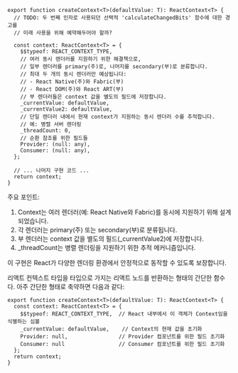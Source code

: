 ```tsx
export function createContext<T>(defaultValue: T): ReactContext<T> {
  // TODO: 두 번째 인자로 사용되던 선택적 'calculateChangedBits' 함수에 대한 경고를 
  // 미래 사용을 위해 예약해두어야 할까?

  const context: ReactContext<T> = {
    $$typeof: REACT_CONTEXT_TYPE,
    // 여러 동시 렌더러를 지원하기 위한 해결책으로,
    // 일부 렌더러를 primary(주)로, 나머지를 secondary(부)로 분류합니다.
    // 최대 두 개의 동시 렌더러만 예상됩니다:
    // - React Native(주)와 Fabric(부)
    // - React DOM(주)와 React ART(부)
    // 부 렌더러들은 context 값을 별도의 필드에 저장합니다.
    _currentValue: defaultValue,
    _currentValue2: defaultValue,
    // 단일 렌더러 내에서 현재 context가 지원하는 동시 렌더러 수를 추적합니다.
    // 예: 병렬 서버 렌더링
    _threadCount: 0,
    // 순환 참조를 위한 필드들
    Provider: (null: any),
    Consumer: (null: any),
  };

  // ... 나머지 구현 코드 ...
  return context;
}
```

주요 포인트:
1. Context는 여러 렌더러(예: React Native와 Fabric)를 동시에 지원하기 위해 설계되었습니다.
2. 각 렌더러는 primary(주) 또는 secondary(부)로 분류됩니다.
3. 부 렌더러는 context 값을 별도의 필드(_currentValue2)에 저장합니다.
4. _threadCount는 병렬 렌더링을 지원하기 위한 추적 메커니즘입니다.

이 구현은 React가 다양한 렌더링 환경에서 안정적으로 동작할 수 있도록 보장합니다.

리액트 컨텍스트 타입을 타입으로 가지는 리액트 노드를 반환하는 형태의 간단한 함수다.  아주 간단한 형태로 축약하면 다음과 같다:

```tsx
export function createContext<T>(defaultValue: T): ReactContext<T> {
  const context: ReactContext<T> = {
    $$typeof: REACT_CONTEXT_TYPE,  // React 내부에서 이 객체가 Context임을 식별하는 심볼
    _currentValue: defaultValue,    // Context의 현재 값을 초기화
    Provider: null,                // Provider 컴포넌트를 위한 필드 초기화
    Consumer: null                 // Consumer 컴포넌트를 위한 필드 초기화
  };
  return context;
}
```